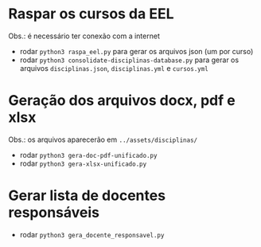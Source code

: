 # Raspar os cursos da EEL

Obs.: é necessário ter conexão com a internet

- rodar `python3 raspa_eel.py` para gerar os arquivos json (um por curso)
- rodar `python3 consolidate-disciplinas-database.py` para gerar os arquivos `disciplinas.json`, `disciplinas.yml` e `cursos.yml`

# Geração dos arquivos docx, pdf e xlsx

Obs.: os arquivos aparecerão em `../assets/disciplinas/`

- rodar `python3 gera-doc-pdf-unificado.py`
- rodar `python3 gera-xlsx-unificado.py`

# Gerar lista de docentes responsáveis

- rodar `python3 gera_docente_responsavel.py`
